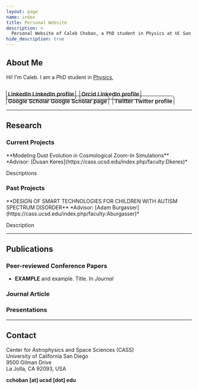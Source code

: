 ```yaml
---
layout: page
name: index
title: Personal Website
description: >
  Personal Website of Caleb Choban, a PhD student in Physics at UC San Diego.
hide_description: true
---
```

<!-- <script type="text/javascript">
	document.getElementsByClassName("page-title")[0].classList.add("sr-only");
</script> -->

<style type="text/css">
	.page-title {
		position: absolute;
		width: 1px;
  		height: 1px;
  		margin: -1px;
  		border: 0;
  		padding: 0;
  		clip: rect(0 0 0 0);
  		overflow: hidden;
	}
</style>

<h2 class="h1" style="color: {{site.theme_color}}" id="about">About Me </h2>

Hi! I'm Caleb. I am a PhD student in [Physics](test), 



<div class="body-social sidebar-social">
  <ul>
    <li> <a href="https://www.linkedin.com/in/cchoban" title="LinkedIn" class="no-mark-external" target="_blank"> <span class="icon-linkedin2"></span> <span aria-hidden="true">LinkedIn </span><span class="sr-only">LinkedIn profile</span></a></li>
    <li> <a href="https://orcid.org/0000-0001-9200-169X" title="Orcid" class="no-mark-external" target="_blank"> <span class="icon-orcid2"></span> <span aria-hidden="true">Orcid </span><span class="sr-only">LinkedIn profile</span></a></li>
    <li> <a href="https://scholar.google.co.uk/citations?hl=en&amp;user=40lh_7kAAAAJ&amp;view_op=list_works&amp;sortby=pubdate" title="Google Scholar" class="no-mark-external" target="_blank"> <span class="icon-googlescholar"></span> <span aria-hidden="true">Google Scholar </span><span class="sr-only">Google Scholar page</span></a></li>
    <li> <a href="https://twitter.com/cchoban" title="Twitter" class="no-mark-external" target="_blank"> <span class="icon-twitter"></span> <span aria-hidden="true">Twitter </span><span class="sr-only">Twitter profile</span></a></li>
  </ul>
</div>

---
<h2 class="h1" style="color: {{site.theme_color}}" id="research">Research </h2>

<h3 class="h2">Current Projects</h3>
**Modeling Dust Evolution in Cosmological Zoom-In Simulations**  
*Advisor: [Dusan Keres](https://cass.ucsd.edu/index.php/faculty:Dkeres)*

Descriptions


<h3 class="h2">Past Projects</h3>
**DESIGN OF SMART TECHNOLOGIES FOR CHILDREN WITH AUTISM SPECTRUM DISORDER**    
*Advisor: [Adam Burgasser](https://cass.ucsd.edu/index.php/faculty:Aburgasser)*

Description

---
<h2 class="h1" style="color: {{site.theme_color}}" id="publications">Publications </h2>

<h3 class="h2">Peer-reviewed Conference Papers</h3>

* **EXAMPLE** and example. Title. In *Journal*

  
<h3 class="h2">Journal Article</h3>



<h3 class="h2">Presentations</h3>

  

---
<h2 class="h1" style="color: {{site.theme_color}}" id="contact">Contact </h2>


Center for Astrophysics and Space Sciences (CASS)   
University of California San Diego   
9500 Gilman Drive   
La Jolla, CA 92093, USA

<p class="home-element"><strong>cchoba<!-- ghuiknh -->n [a<!-- jngingbhir -->t] u<!-- hdfuhfbrhd -->cs<!-- hfugu -->d [dot] edu</strong></p>

<style type="text/css">
  .body-social > ul {
    display: inline-block;
    list-style-type: none;
    margin-bottom: 0;
    overflow: hidden;
    padding: 0;
  }

  .body-social > ul > li {
    float: left;
    
    /* padding-left: 5px; */
    padding-right: 10px;
    
    /* display: inline-block; */
  }


  .body-social > ul > li > a {
    display: inline;
    text-align: center;
    font-size: 0.95rem;
    font-weight: 600;
    /*width: 3rem;*/
    /*height: 4rem;*/
    padding: 4px;
    
    /* line-height: 3rem; */
    
    text-decoration: none;
    border-width: 1px;
    border-style: solid;
    border-radius: 5px;
    transition: background-color 250ms, color 250ms, text-decoration-color 250ms, border-color 250ms;
    
    /* border-bottom: none; */
  }

  .body-social > ul > li > a:not(.btn):not(.no-hover) {
    border-color: var(--accent-color);
  }

  .body-social > ul > li > a:hover {
    color: white;
    background-color: var(--accent-color);
    border-radius: 5px;
    padding: 4px;
    transition: background-color 250ms, color 250ms, text-decoration-color 250ms, border-color 250ms;
  }
</style>
